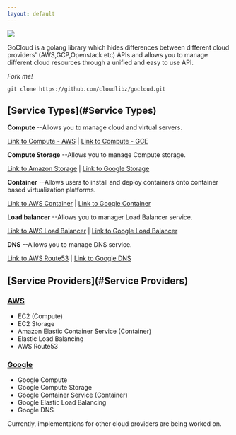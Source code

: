 ```yaml
---
layout: default
---
```


![](https://cdn-images-1.medium.com/max/400/1*9O2rQPRYCkAP3AHBb2QQww.png)

GoCloud is a golang library which hides differences between different cloud providers' (AWS,GCP,Openstack etc) APIs and allows you to manage different cloud resources through a unified and easy to use API.

_Fork me!_
```
git clone https://github.com/cloudlibz/gocloud.git
```

## [Service Types](#Service Types)

**Compute**  --Allows you to manage cloud and virtual servers.

[Link to Compute - AWS](Compute/ec2) | [Link to Compute - GCE](Compute/gce)

**Compute Storage**  --Allows you to manage Compute storage.

[Link to Amazon Storage](Storage/amazonstorage) | [Link to Google Storage](Storage/googlestorage)

**Container**  --Allows users to install and deploy containers onto container based virtualization platforms.

[Link to AWS Container](Container/aws-container) | [Link to Google Container](Container/google-container)

**Load balancer**  --Allows you to manager Load Balancer service.

[Link to AWS Load Balancer](LoadBalancer/awsloadbalancer) | [Link to Google Load Balancer](LoadBalancer/googleloadbalancer)

**DNS**  --Allows you to manage DNS service.

[Link to AWS Route53](DNS/aws-route53) | [Link to Google DNS](DNS/googledns)

## [Service Providers](#Service Providers)

### [AWS](#AWS)

- EC2 (Compute)
- EC2 Storage
- Amazon Elastic Container Service (Container)
- Elastic Load Balancing
- AWS Route53

### [Google](#Google)

- Google Compute
- Google Compute Storage
- Google  Container Service (Container)
- Google Elastic Load Balancing 
- Google DNS 

Currently, implementaions for other cloud providers are being worked on.
